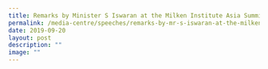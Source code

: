 ```yaml
---
title: Remarks by Minister S Iswaran at the Milken Institute Asia Summit 2019
permalink: /media-centre/speeches/remarks-by-mr-s-iswaran-at-the-milken-institute-asia-summit-2019/
date: 2019-09-20
layout: post
description: ""
image: ""
---
```


